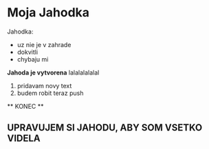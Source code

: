 # Moja Jahodka
Jahodka:
* uz nie je v zahrade
* dokvitli
* chybaju mi

**Jahoda je vytvorena**
lalalalalalal

1. pridavam novy text
2. budem robit teraz push

** KONEC **

## **UPRAVUJEM SI JAHODU, ABY SOM VSETKO VIDELA**
